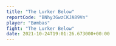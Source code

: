 ```yaml
---
title: "The Lurker Below"
reportCode: "BNhy3GwzCKJA89Vn"
player: "Bømbas"
fight: "The Lurker Below"
date: 2021-10-24T19:01:26.673000+00:00
---
```

